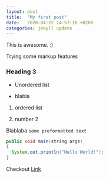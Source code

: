 ```yaml
---
layout: post
title:  "My first post"
date:   2020-04-22 14:57:18 +0200
categories: jekyll update
---
```

This is awesome. :)

Trying some markup features

### Heading 3

  * Unordered list

  * blabla


  1. ordered list

  2. number 2


Blablaba `some preformatted text`


```java
public void main(string args)
{
  System.out.println("Hello World!");
}
```

Checkout [Link][link-tag]

[link-tag]: http://gedda.se

